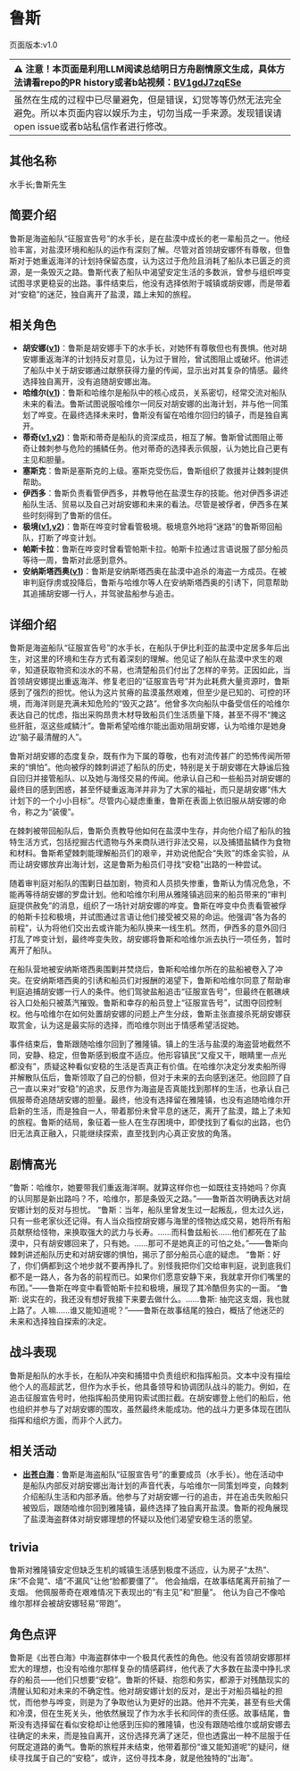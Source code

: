 # 鲁斯
页面版本:v1.0
 

| :warning: 注意！本页面是利用LLM阅读总结明日方舟剧情原文生成，具体方法请看repo的PR history或者b站视频：[BV1gdJ7zqESe](https://www.bilibili.com/video/BV1gdJ7zqESe/)         |
|:----------------------------|
| 虽然在生成的过程中已尽量避免，但是错误，幻觉等等仍然无法完全避免。所以本页面内容以娱乐为主，切勿当成一手来源。发现错误请open issue或者b站私信作者进行修改。|



## 其他名称
水手长;鲁斯先生
## 简要介绍
鲁斯是海盗船队“征服宣告号”的水手长，是在盐漠中成长的老一辈船员之一。他经验丰富，对盐漠环境和船队的运作有深刻了解。尽管对首领胡安娜怀有尊敬，但鲁斯对于她重返海洋的计划持保留态度，认为这过于危险且消耗了船队本已匮乏的资源，是一条毁灭之路。鲁斯代表了船队中渴望安定生活的多数派，曾参与组织哗变试图寻求更稳妥的出路。事件结束后，他没有选择依附于城镇或胡安娜，而是带着对“安稳”的迷茫，独自离开了盐漠，踏上未知的旅程。
## 相关角色
-   **胡安娜([v1](extended_char_hu_an_na.md))**：鲁斯是胡安娜手下的水手长，对她怀有尊敬但也有畏惧。他对胡安娜重返海洋的计划持反对意见，认为过于冒险，曾试图阻止或破坏。他讲述了船队中关于胡安娜通过献祭获得力量的传闻，显示出对其复杂的情感。最终选择独自离开，没有追随胡安娜出海。
-   **哈维尔([v1](extended_char_ha_wei_er.md))**：鲁斯和哈维尔是船队中的核心成员，关系密切，经常交流对船队未来的看法。鲁斯试图说服哈维尔一同反对胡安娜的出海计划，并与他一同策划了哗变。在最终选择未来时，鲁斯没有留在哈维尔回归的镇子，而是独自离开。
-   **蒂奇([v1](extended_char_di_qi.md),[v2](../char_v3/extended_char_di_qi.md))**：鲁斯和蒂奇是船队的资深成员，相互了解。鲁斯曾试图阻止蒂奇让棘刺参与危险的捕鳞任务。他对蒂奇的选择表示佩服，认为她比自己更有主见和胆量。
-   **塞斯克**：鲁斯是塞斯克的上级。塞斯克受伤后，鲁斯组织了救援并让棘刺提供帮助。
-   **伊西多**：鲁斯负责看管伊西多，并教导他在盐漠生存的技能。他对伊西多讲述船队生活、贸易以及自己对胡安娜和未来的看法。尽管是被俘者，伊西多在某些时刻得到了鲁斯的信任。
-   **极境([v1](char_401_elysm.md),[v2](../char_v3/char_401_elysm.md))**：鲁斯在哗变时曾看管极境。极境意外地将“迷路”的鲁斯带回船队，打断了哗变计划。
-   **帕斯卡拉**：鲁斯在哗变时曾看管帕斯卡拉。帕斯卡拉通过言语说服了部分船员等待一周，鲁斯对此感到意外。
-   **安纳斯塔西奥([v1](extended_char_an_na_si_ta_xi_ao.md))**：鲁斯是安纳斯塔西奥在盐漠中追杀的海盗一方成员。在被审判庭俘虏或投降后，鲁斯与哈维尔等人在安纳斯塔西奥的引诱下，同意帮助其追捕胡安娜一行人，并驾驶盐船参与追击。
## 详细介绍
鲁斯是海盗船队“征服宣告号”的水手长，在船队于伊比利亚的盐漠中定居多年后出生，对这里的环境和生存方式有着深刻的理解。他见证了船队在盐漠中求生的艰辛，知道获取物资和淡水的不易，也清楚船员们付出了怎样的辛劳。正因如此，当首领胡安娜提出重返海洋、修复老旧的“征服宣告号”并为此耗费大量资源时，鲁斯感到了强烈的担忧。他认为这片贫瘠的盐漠虽然艰难，但至少是已知的、可控的环境，而海洋则是充满未知危险的“毁灭之路”。他曾多次向船队中备受信任的哈维尔表达自己的忧虑，指出采购昂贵木材导致船员们生活质量下降，甚至不得不“腌这些肝脏，沤这些咸鳞汁”。鲁斯希望哈维尔能出面劝阻胡安娜，认为哈维尔是她身边“脑子最清醒的人”。

鲁斯对胡安娜的态度复杂，既有作为下属的尊敬，也有对流传甚广的恐怖传闻所带来的“惧怕”。他向被俘的棘刺讲述了船队的历史，特别是关于胡安娜在大静谧后独自回归并接管船队、以及她与海怪交易的传闻。他承认自己和一些船员对胡安娜的最终目的感到困惑，甚至怀疑重返海洋并非为了大家的福祉，而只是胡安娜“伟大计划下的一个小小目标”。尽管内心疑虑重重，鲁斯在表面上依旧服从胡安娜的命令，称之为“装傻”。

在棘刺被带回船队后，鲁斯负责教导他如何在盐漠中生存，并向他介绍了船队的独特生活方式，包括挖掘古代遗物与外来商队进行非法交易，以及捕猎盐鳞作为食物和材料。鲁斯希望棘刺能理解船员们的艰辛，并劝说他配合“失败”的炼金实验，从而让胡安娜放弃出海计划，这是鲁斯为船员们寻找“安稳”出路的一种尝试。

随着审判庭对船队的围剿日益加剧，物资和人员损失惨重，鲁斯认为情况危急，不能再等待胡安娜的罗盘计划。他和哈维尔利用从雅隆镇逃回来的船员带来的“审判庭提供赦免”的消息，组织了一场针对胡安娜的哗变。鲁斯在哗变中负责看管被俘的帕斯卡拉和极境，并试图通过言语让他们接受被交易的命运。他强调“各为各的前程”，认为将他们交出去或许能为船队换来一线生机。然而，伊西多的意外回归打乱了哗变计划，最终哗变失败，胡安娜将鲁斯和哈维尔派去执行一项任务，暂时离开了船队。

在船队营地被安纳斯塔西奥围剿并焚烧后，鲁斯和哈维尔所在的盐船被卷入了冲突。在安纳斯塔西奥的引诱和船员们对报酬的渴望下，鲁斯和哈维尔同意了帮助审判庭追捕胡安娜一行人的条件。他们驾驶盐船追击“征服宣告号”，但最终在骸礁峡谷入口处船只被蒸汽摧毁。鲁斯和幸存的船员登上“征服宣告号”，试图夺回控制权。他与哈维尔在如何处置胡安娜的问题上产生分歧，鲁斯主张直接杀死胡安娜获取赏金，认为这是最实际的选择，而哈维尔则出于情感希望活捉她。

事件结束后，鲁斯跟随哈维尔回到了雅隆镇。镇上的生活与盐漠的海盗营地截然不同，安静、稳定，但鲁斯感到极度不适应。他形容镇民“又瘦又干，眼睛里一点光都没有”，质疑这种看似安稳的生活是否真正有价值。在哈维尔决定分发卖船所得并解散队伍后，鲁斯领取了自己的份额，但对于未来的去向感到迷茫。他回顾了自己一直以来对“安稳”的追求，反思作为海盗是否真能找到那样的生活，也承认自己佩服蒂奇追随胡安娜的胆量。最终，他没有选择留在雅隆镇，也没有追随哈维尔开启新的生活，而是独自一人，带着那份未曾平息的迷茫，离开了盐漠，踏上了未知的旅程。鲁斯的结局，象征着一些人在生存困境中，即使找到了看似的出路，也仍旧无法真正融入，只能继续探索，直至找到内心真正安放的角落。
## 剧情高光
“鲁斯：哈维尔，她要带我们重返海洋啊。就算这样你也一如既往支持她吗？你真的认同那是新出路吗？不，哈维尔，那是条毁灭之路。”——鲁斯首次明确表达对胡安娜计划的反对与担忧。
“鲁斯：当年，船队里曾发生过一起叛乱，但太过久远，只有一些老家伙还记得。有人当众指控胡安娜与海里的怪物达成交易，她将所有船员献祭给怪物，来换取强大的武力与长寿。......而科鲁兹船长......他们都死在了盐漠中，只有胡安娜回来了，只有她。......那可不是她真正的可怕之处。”——鲁斯向棘刺讲述船队历史和对胡安娜的惧怕，揭示了部分船员心底的疑虑。
“鲁斯：好了，你们俩都到这个地步就不要再挣扎了。别怪我把你们交给审判庭，说到底我们都不是一路人，各为各的前程而已。如果你们愿意安静下来，我就拿开你们嘴里的布团。”——鲁斯在哗变中看管帕斯卡拉和极境，展现了其冷酷但务实的一面。
“鲁斯: 说实在的，我还没有想好我接下来要去做什么。......鲁斯: 抽完这支烟，我也就上路了。人嘛......谁又能知道呢？”——鲁斯在故事结尾的独白，概括了他迷茫的未来和选择独自探索的决定。
## 战斗表现
鲁斯是船队的水手长，在船队冲突和捕猎中负责组织和指挥船员。文本中没有描绘他个人的高超武艺，但作为水手长，他具备领导和协调团队战斗的能力。例如，在追击征服宣告号时，他指挥船员使用钩索试图拦截。在胡安娜登上他们的船后，他也组织并参与了对胡安娜的围攻，虽然最终未能成功。他的战斗力更多体现在团队指挥和组织方面，而非个人武力。
## 相关活动
-   **[出苍白海](../stories/act39side.md)**：鲁斯是海盗船队“征服宣告号”的重要成员（水手长）。他在活动中是船队内部反对胡安娜出海计划的声音代表，与哈维尔一同策划哗变，向棘刺介绍船队生活和内部矛盾。他参与了对胡安娜一行的追击，并在追击失败船只被毁后，跟随哈维尔回到雅隆镇，最终选择了独自离开盐漠。鲁斯的视角展现了盐漠海盗群体对胡安娜理想的怀疑以及他们渴望安稳生活的愿望。
## trivia
鲁斯对雅隆镇安定但缺乏生机的城镇生活感到极度不适应，认为房子“太热”、床“不会晃”、墙“不漏风”让他“脸都要僵了”。
他会抽烟，在故事结尾离开前抽了一支烟。
他佩服蒂奇在艰难情况下表现出的“有主见”和“胆量”。
他认为自己不像哈维尔那样会被胡安娜轻易“带跑”。
## 角色点评
鲁斯是《出苍白海》中海盗群体中一个极具代表性的角色。他没有首领胡安娜那样宏大的理想，也没有哈维尔那样复杂的情感羁绊，他代表了大多数在盐漠中挣扎求存的船员——他们只想要“安稳”。鲁斯的怀疑、抱怨和务实，都源于对残酷现实的清醒认知和对未来的不确定性。他对胡安娜计划的反对，是出于对船员福祉的担忧，而他参与哗变，则是为了争取他认为更好的出路。他并不完美，甚至有些犬儒和冷漠，但在生死关头，他依然展现了作为水手长和同伴的责任感。故事结尾，鲁斯没有选择留在看似安稳却让他感到压抑的雅隆镇，也没有跟随哈维尔或胡安娜去往确定的未来，而是独自离开，这份选择充满了迷茫，但也透露出一种不屈服于任何既定道路的勇气。鲁斯的旅程并未结束，他带着那份“谁又能知道呢”的疑问，继续寻找属于自己的“安稳”，或许，这份寻找本身，就是他独特的“出海”。